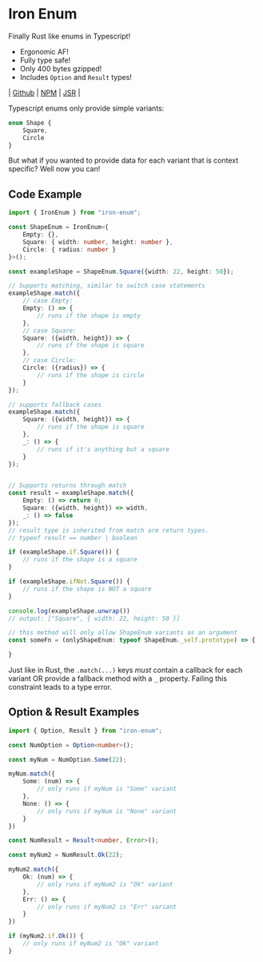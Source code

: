 # Iron Enum

Finally Rust like enums in Typescript!

- Ergonomic AF!
- Fully type safe!
- Only 400 bytes gzipped!
- Includes `Option` and `Result` types!

| [Github](https://github.com/only-cliches/iron-enum) | [NPM](https://www.npmjs.com/package/iron-enum) | [JSR](https://jsr.io/@onlycliches/iron-enum) |

Typescript enums only provide simple variants:
```ts
enum Shape {
    Square,
    Circle
}
```

But what if you wanted to provide data for each variant that is context specific?  Well now you can!

## Code Example
```ts
import { IronEnum } from "iron-enum";

const ShapeEnum = IronEnum<{
    Empty: {},
    Square: { width: number, height: number },
    Circle: { radius: number }
}>();

const exampleShape = ShapeEnum.Square({width: 22, height: 50});

// Supports matching, similar to switch case statements
exampleShape.match({
    // case Empty:
    Empty: () => {
        // runs if the shape is empty
    },
    // case Square: 
    Square: ({width, height}) => {
        // runs if the shape is square
    },
    // case Circle:
    Circle: ({radius}) => {
        // runs if the shape is circle
    }
});

// supports fallback cases
exampleShape.match({
    Square: ({width, height}) => {
        // runs if the shape is square
    },
    _: () => {
        // runs if it's anything but a square
    }
});


// Supports returns through match
const result = exampleShape.match({
    Empty: () => return 0;
    Square: ({width, height}) => width,
    _: () => false
});
// result type is inherited from match arm return types.
// typeof result == number | boolean

if (exampleShape.if.Square()) {
    // runs if the shape is a square
}

if (exampleShape.ifNot.Square()) {
    // runs if the shape is NOT a square
}

console.log(exampleShape.unwrap())
// output: ["Square", { width: 22, height: 50 }]

// this method will only allow ShapeEnum variants as an argument
const someFn = (onlyShapeEnum: typeof ShapeEnum._self.prototype) => {

}
```

Just like in Rust, the `.match(...)` keys *must* contain a callback for each variant OR provide a fallback method with a `_` property.  Failing this constraint leads to a type error.

## Option & Result Examples
```ts
import { Option, Result } from "iron-enum";

const NumOption = Option<number>();

const myNum = NumOption.Some(22);

myNum.match({
    Some: (num) => {
        // only runs if myNum is "Some" variant
    },
    None: () => {
        // only runs if myNum is "None" variant
    }
})

const NumResult = Result<number, Error>();

const myNum2 = NumResult.Ok(22);

myNum2.match({
    Ok: (num) => {
        // only runs if myNum2 is "Ok" variant
    },
    Err: () => {
        // only runs if myNum2 is "Err" variant
    }
})

if (myNum2.if.Ok()) {
    // only runs if myNum2 is "Ok" variant
}
```